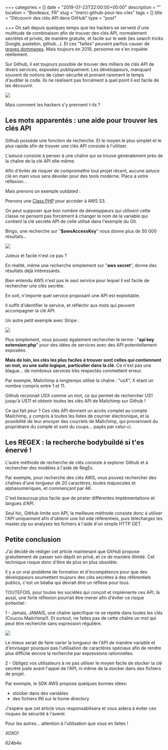 +++
categories = []
date = "2019-07-23T22:00:00+00:00"
description = ""
location = "Bordeaux, FR"
slug = "merci-github-pour-les-cles"
tags = []
title = "Découvrir des clés API dans GitHub"
type = "post"

+++
On sait depuis quelques temps que les hackers se servent d'une multitude de combinaison afin de trouver des clés API, normalement secrètes et privés, de manière gratuite, et facile sur le web (les search tricks Google, pastebin, github...). Et ces "failles" peuvent parfois causer de [graves dommages](http://vertis.io/2013/12/16/unauthorised-litecoin-mining.html). Mais toujours en 2019, personne ne s'en inquiète réellement.

Sur Github, il est toujours possible de trouver des milliers de clés API de divers services, exposées publiquement. Les développeurs, manquant souvent de notions de cyber-sécurité et prenant rarement le temps d'auditer le code. Ils ne réalisent pas forcément à quel point il est facile de les découvrir.

![](https://media.giphy.com/media/YQitE4YNQNahy/giphy-downsized-large.gif)

Mais comment les hackers s'y prennent t-ils ?

## Les mots apparentés : une aide pour trouver les clés API

Github possède une fonction de recherche. Et le moyen le plus simplet et le plus rapide afin de trouver une clés API consiste à l'utiliser.

L'astuce consiste à penser à une chaîne qui se trouve généralement près de la chaîne de la clé API elle-même.

Afin d'éviter de risquer de compromettre tout projet récent, aucune astuce clé en main vous sera dévoiler pour des tools moderne. Place à votre réflexion...

Mais prenons un exemple outdated :

Prenons une [Class PHP](https://github.com/tpyo/amazon-s3-php-class) pour accéder à AWS S3.

On peut supposer que bon nombre de développeurs qui utilisent cette classe ne pensent pas forcément à changer le nom de la variable qui contient la clé secrète API de celle utilisé dans l'exemple du Git.

Bingo, une recherche sur "**$awsAccessKey**" nous donne plus de 50 000 résultats...

![](/uploads/awsaccesskey.JPG)

Juteux et facile n'est ce pas ?

En réalité, même une recherche simplement sur "**aws secret**", donne des résultats déjà intéressants.

Bien entendu AWS n'est pas le seul service pour lequel il est facile de rechercher une clés secrète.

En soit, n'importe quel service proposant une API est exploitable.

Il suffit d'identifier le service, et réfléchir aux mots qui peuvent accompagner la clé API.

Un autre petit exemple avec Stripe :

![](/uploads/Stripe.jpg)

Plus simplement, vous pouvez également rechercher le terme : "**api key extension:php**" pour des idées de services avec des API potentiellement exposées.

**Mais de loin, les clés les plus faciles à trouver sont celles qui contiennent un mot, ou une suite logique, particulier dans la clé**. Ce n'est pas une blague... de nombreux services très respectés commettent erreur.

Par exemple, Mailchimp à longtemps utilisé la chaîne : "usX", X étant un nombre compris entre 1 et 11.

Github reconnait USX comme un mot, ce qui permet de rechercher US1 jusqu'à US11 et obtenir toutes les clés API de Mailchimp sur Github !

Ce qui fait peur ? Ces clés API donnent un accès complet au compte Mailchimp, y compris à toutes les listes de courrier électronique, et la possibilité de leur envoyer des courriels de Mailchimp, qui proviennent du propriétaire du compte et sont du coups... payés par celui-ci.

## Les REGEX : la recherche bodybuildé si t'es énervé !

L'autre méthode de recherche de clés consiste à explorer Github et à rechercher des modèles à l'aide de RegEx.

Par exemple, pour recherche des clés AWS, vous pouvez rechercher des chaînes d'une longueur de 20 caractères, toutes majuscules et alphanumériques, et commençant par AK.

C'est beaucoup plus facile que de pirater différentes implémentations et langues d'API.

Seul hic, GitHub limite son API, la meilleure méthode consiste donc à utiliser l'API uniquement afin d'obtenir une list ede référentiels, puis téléchargez les master.zip ou analysez les fichiers à l'aide d'un simple HTTP GET.

## Petite conclusion

J'ai décidé de rédiger cet article maintenant que GitHub propose gratuitement de passer son dépôt en privé, et ce de manière illimité. Cet technique risque donc d'être de plus en plus obsolète.

Il y a un vrai problème de formation et d'incompétence pour que des développeurs soumettent toujours des clés secrètes à des référentiels publics, c'est un béaba qui devrait être un réflexe pour tous.

TOUTEFOIS, pour toutes les sociétés qui conçoit et implémente ces API, là aussi, une forte réflexion pourrait être mener afin d'éviter ce risque potientiel :

1 - Jamais, JAMAIS, une chaîne spécifique ne se répète dans toutes les clés (Coucou Mailchimp!). Et surtout, ne faites pas de cette chaîne un mot qui peut être recherché sans expression régulière.

![](/uploads/hello-mailchimp.gif)

Le mieux serait de faire varier la longueur de l'API de manière variable et d'envisager pourquoi pas l'utilisation de caractères spéciaux afin de rendre plus difficile encore la recherche par expressions rationnelles.

2 - Obligez vos utilisateurs à ne pas utiliser le moyen facile de stocker la clé secrète juste avant l'appel de l'API, ni même de la stocker dans des fichiers de projet.

Par exemple, le SDK AWS propose quelques bonnes idées:

* stocker dans des variables
* des fichiers INI sur le home directory

J'espère que cet article vous responsabilisera et vous aidera à éviter ces risques de sécurité à l'avenir.

Pour les autres... attention à l'utilisation que vous en faites !

_XOXO!_

_624b4e_
